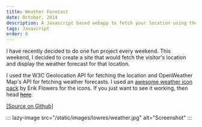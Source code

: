 ```yaml
---
title: Weather Forecast
date: October, 2014
description: A Javascript based webapp to fetch your location using the W3C Geolocation API and display relevant weather data.
tags: Javascript
order: 8
---
```


I have recently decided to do one fun project every weekend. This weekend, I decided to create a site that would fetch the visitor's location and display the weather forecast for that location.

I used the W3C Geolocation API for fetching the location and OpenWeather Map's API for fetching weather forecasts. I used an [awesome weather icon pack](http://erikflowers.github.io/weather-icons/) by Erik Flowers for the icons. If you just want to see it working, then head [~~here~~](http://weather.sivasubramanyam.me).

[[Source on Github]](http://github.com/astronomersiva/weather/)

::: lazy-image src="/static/images/lowres/weather.jpg" alt="Screenshot" :::

